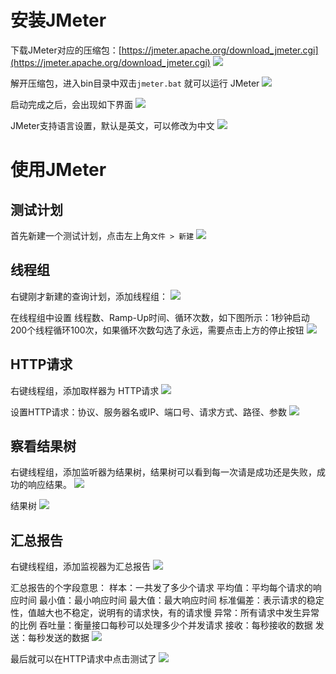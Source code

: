 # 安装JMeter

下载JMeter对应的压缩包：[https://jmeter.apache.org/download_jmeter.cgi](https://jmeter.apache.org/download_jmeter.cgi)
 ![](../../image/df965889-9e3a-4dde-a5da-27a0060268e6.png)

解开压缩包，进入bin目录中双击`jmeter.bat` 就可以运行 JMeter
 ![](../../image/72329587-8b69-4831-92e5-bf1918bc0390.png)

启动完成之后，会出现如下界面
 ![](../../image/af9c72c2-71a1-499d-a0e0-a14d8b85c81b.png)

JMeter支持语言设置，默认是英文，可以修改为中文
 ![](../../image/f2690fb1-4785-4fd4-b88a-da83ca231c5a.png)


# 使用JMeter

## 测试计划
首先新建一个测试计划，点击左上角`文件 > 新建`
 ![](../../image/e81c3b74-36a0-46be-a8f1-b6a9f6c53bc1.png)

## 线程组
右键刚才新建的查询计划，添加线程组：
 ![](../../image/51391221-a80a-4396-9448-ab81524257d4.png)

 在线程组中设置 线程数、Ramp-Up时间、循环次数，如下图所示：1秒钟启动200个线程循环100次，如果循环次数勾选了永远，需要点击上方的停止按钮
 ![](../../image/e10ab6b3-255d-432b-a174-b0d0d970ff88.png)

## HTTP请求
右键线程组，添加取样器为 HTTP请求
 ![](../../image/71eb921c-86d9-4623-927a-54018967f602.png)

设置HTTP请求：协议、服务器名或IP、端口号、请求方式、路径、参数
 ![](../../image/bbabaa3e-c1ff-4df8-a782-297fb2362490.png)

## 察看结果树
右键线程组，添加监听器为结果树，结果树可以看到每一次请是成功还是失败，成功的响应结果。
 ![](../../image/424dc2b1-1e56-4f83-8745-13cf9fb6ff7c.png)

结果树
 ![](../../image/d4873a5f-61c7-4784-873a-922916e1d275.png)


## 汇总报告
右键线程组，添加监视器为汇总报告
![](../../image/4e8fca6b-e8ee-4915-9d60-5e771cac662a.png)

汇总报告的个字段意思：
样本：一共发了多少个请求
平均值：平均每个请求的响应时间
最小值：最小响应时间
最大值：最大响应时间
标准偏差：表示请求的稳定性，值越大也不稳定，说明有的请求快，有的请求慢
异常：所有请求中发生异常的比例
吞吐量：衡量接口每秒可以处理多少个并发请求
接收：每秒接收的数据
发送：每秒发送的数据
 ![](../../image/f2162af6-021d-42b1-86d4-4c5b464fefb6.png)

最后就可以在HTTP请求中点击测试了
 ![](../../image/2f914c2d-b71e-4617-a402-9fc0207d4a2b.png)
        
